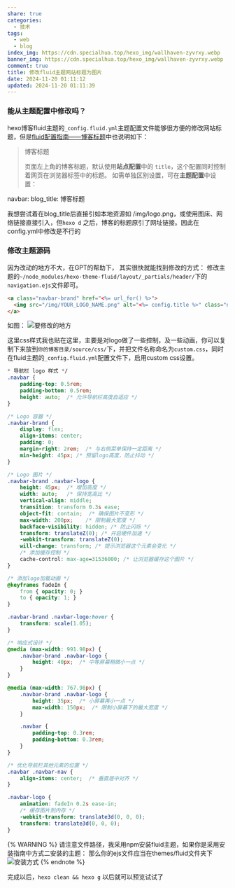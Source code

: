 ```yaml
---
share: true
categories:
  - 技术
tags:
  - web
  - blog
index_img: https://cdn.specialhua.top/hexo_img/wallhaven-zyvrxy.webp
banner_img: https://cdn.specialhua.top/hexo_img/wallhaven-zyvrxy.webp
comment: true
title: 修改fluid主题网站标题为图片
date: 2024-11-20 01:11:12
updated: 2024-11-20 01:11:39
---
```

### 能从主题配置中修改吗？
hexo博客fluid主题的`_config.fluid.yml`主题配置文件能够很方便的修改网站标题，但是[fluid配置指南——博客标题](https://hexo.fluid-dev.com/docs/guide/#%E9%A1%B5%E9%9D%A2%E9%A1%B6%E9%83%A8%E5%A4%A7%E5%9B%BE)中也说明如下：

>博客标题
>
>页面左上角的博客标题，默认使用**站点配置**中的 `title`，这个配置同时控制着网页在浏览器标签中的标题。
>如需单独区别设置，可在**主题配置**中设置：
>
>
navbar:
  blog_title: 博客标题
>

我想尝试着在blog_title后直接引如本地资源如 /img/logo.png，或使用图床、网络链接直接引入，但`hexo d` 之后，博客的标题原引了网址链接。因此在config.yml中修改是不行的

### 修改主题源码
因为改动的地方不大，在GPT的帮助下， 其实很快就能找到修改的方式：
修改主题的`~/node_modules/hexo-theme-fluid/layout/_partials/header/`下的`navigation.ejs`文件即可。
```html
<a class="navbar-brand" href="<%= url_for() %>">
  <img src="/img/YOUR_LOGO_NAME.png" alt="<%= config.title %>" class="navbar-logo">
</a>
```

如图：
![要修改的地方](https://cdn.specialhua.top/hexo_img/Screenshot_20-11月_02-10-33_2098.webp)


这里css样式我也贴在这里，主要是对logo做了一些控制，及一些动画，你可以复制下来放到`你的博客目录/source/css/`下，并把文件名称命名为`custom.css`，同时在fluid主题的`_config.fluid.yml`配置文件下，启用custom css设置。
```CSS
* 导航栏 logo 样式 */
.navbar {
    padding-top: 0.5rem;
    padding-bottom: 0.5rem;
    height: auto;  /* 允许导航栏高度自适应 */
}

/* Logo 容器 */
.navbar-brand {
    display: flex;
    align-items: center;
    padding: 0;
    margin-right: 2rem;  /* 与右侧菜单保持一定距离 */
    min-height: 45px; /* 预留logo高度，防止抖动 */
}

/* Logo 图片 */
.navbar-brand .navbar-logo {
    height: 45px;  /* 增加高度 */
    width: auto;   /* 保持宽高比 */
    vertical-align: middle;
    transition: transform 0.3s ease;
    object-fit: contain;  /* 确保图片不变形 */
    max-width: 200px;    /* 限制最大宽度 */
    backface-visibility: hidden; /* 防止闪烁 */
    transform: translateZ(0); /* 开启硬件加速 */
    -webkit-transform: translateZ(0);
    will-change: transform; /* 提示浏览器这个元素会变化 */
    /* 添加缓存控制 */
    cache-control: max-age=31536000; /* 让浏览器缓存这个图片 */
}

/* 添加logo加载动画 */
@keyframes fadeIn {
    from { opacity: 0; }
    to { opacity: 1; }
}

.navbar-brand .navbar-logo:hover {
    transform: scale(1.05);
}

/* 响应式设计 */
@media (max-width: 991.98px) {
    .navbar-brand .navbar-logo {
        height: 40px;  /* 中等屏幕稍微小一点 */
    }
}

@media (max-width: 767.98px) {
    .navbar-brand .navbar-logo {
        height: 35px;  /* 小屏幕再小一点 */
        max-width: 150px;  /* 限制小屏幕下的最大宽度 */
    }

    .navbar {
        padding-top: 0.3rem;
        padding-bottom: 0.3rem;
    }
}

/* 优化导航栏其他元素的位置 */
.navbar .navbar-nav {
    align-items: center;  /* 垂直居中对齐 */
}

.navbar-logo {
    animation: fadeIn 0.2s ease-in;
    /* 缓存图片到内存 */
    -webkit-transform: translate3d(0, 0, 0);
    transform: translate3d(0, 0, 0);
}
```


{% WARNING %}
请注意文件路径，我采用npm安装fluid主题，如果你是采用安装指南中方式二安装的主题：
那么你的ejs文件应当在themes/fluid文件夹下
![安装方式](https://cdn.specialhua.top/hexo_img/Screenshot_20-11月_02-04-13_23218.webp)
{% endnote %}


完成以后，`hexo clean && hexo g` 以后就可以预览试试了

